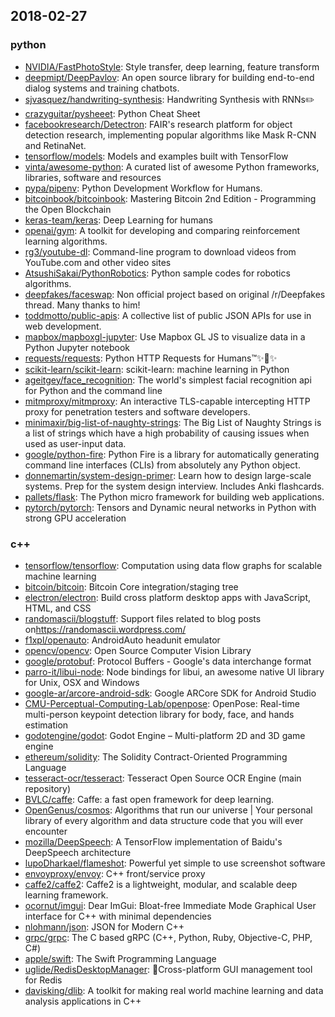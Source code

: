 ## 2018-02-27

### python
* [NVIDIA/FastPhotoStyle](https://github.com/NVIDIA/FastPhotoStyle): Style transfer, deep learning, feature transform
* [deepmipt/DeepPavlov](https://github.com/deepmipt/DeepPavlov): An open source library for building end-to-end dialog systems and training chatbots.
* [sjvasquez/handwriting-synthesis](https://github.com/sjvasquez/handwriting-synthesis): Handwriting Synthesis with RNNs<g-emoji alias="pencil2" class="g-emoji" fallback-src="https://assets-cdn.github.com/images/icons/emoji/unicode/270f.png">✏️</g-emoji>
* [crazyguitar/pysheeet](https://github.com/crazyguitar/pysheeet): Python Cheat Sheet
* [facebookresearch/Detectron](https://github.com/facebookresearch/Detectron): FAIR's research platform for object detection research, implementing popular algorithms like Mask R-CNN and RetinaNet.
* [tensorflow/models](https://github.com/tensorflow/models): Models and examples built with TensorFlow
* [vinta/awesome-python](https://github.com/vinta/awesome-python): A curated list of awesome Python frameworks, libraries, software and resources
* [pypa/pipenv](https://github.com/pypa/pipenv): Python Development Workflow for Humans.
* [bitcoinbook/bitcoinbook](https://github.com/bitcoinbook/bitcoinbook): Mastering Bitcoin 2nd Edition - Programming the Open Blockchain
* [keras-team/keras](https://github.com/keras-team/keras): Deep Learning for humans
* [openai/gym](https://github.com/openai/gym): A toolkit for developing and comparing reinforcement learning algorithms.
* [rg3/youtube-dl](https://github.com/rg3/youtube-dl): Command-line program to download videos from YouTube.com and other video sites
* [AtsushiSakai/PythonRobotics](https://github.com/AtsushiSakai/PythonRobotics): Python sample codes for robotics algorithms.
* [deepfakes/faceswap](https://github.com/deepfakes/faceswap): Non official project based on original /r/Deepfakes thread. Many thanks to him!
* [toddmotto/public-apis](https://github.com/toddmotto/public-apis): A collective list of public JSON APIs for use in web development.
* [mapbox/mapboxgl-jupyter](https://github.com/mapbox/mapboxgl-jupyter): Use Mapbox GL JS to visualize data in a Python Jupyter notebook
* [requests/requests](https://github.com/requests/requests): Python HTTP Requests for Humans™<g-emoji alias="sparkles" class="g-emoji" fallback-src="https://assets-cdn.github.com/images/icons/emoji/unicode/2728.png">✨</g-emoji><g-emoji alias="cake" class="g-emoji" fallback-src="https://assets-cdn.github.com/images/icons/emoji/unicode/1f370.png">🍰</g-emoji><g-emoji alias="sparkles" class="g-emoji" fallback-src="https://assets-cdn.github.com/images/icons/emoji/unicode/2728.png">✨</g-emoji>
* [scikit-learn/scikit-learn](https://github.com/scikit-learn/scikit-learn): scikit-learn: machine learning in Python
* [ageitgey/face_recognition](https://github.com/ageitgey/face_recognition): The world's simplest facial recognition api for Python and the command line
* [mitmproxy/mitmproxy](https://github.com/mitmproxy/mitmproxy): An interactive TLS-capable intercepting HTTP proxy for penetration testers and software developers.
* [minimaxir/big-list-of-naughty-strings](https://github.com/minimaxir/big-list-of-naughty-strings): The Big List of Naughty Strings is a list of strings which have a high probability of causing issues when used as user-input data.
* [google/python-fire](https://github.com/google/python-fire): Python Fire is a library for automatically generating command line interfaces (CLIs) from absolutely any Python object.
* [donnemartin/system-design-primer](https://github.com/donnemartin/system-design-primer): Learn how to design large-scale systems. Prep for the system design interview. Includes Anki flashcards.
* [pallets/flask](https://github.com/pallets/flask): The Python micro framework for building web applications.
* [pytorch/pytorch](https://github.com/pytorch/pytorch): Tensors and Dynamic neural networks in Python with strong GPU acceleration

### c++
* [tensorflow/tensorflow](https://github.com/tensorflow/tensorflow): Computation using data flow graphs for scalable machine learning
* [bitcoin/bitcoin](https://github.com/bitcoin/bitcoin): Bitcoin Core integration/staging tree
* [electron/electron](https://github.com/electron/electron): Build cross platform desktop apps with JavaScript, HTML, and CSS
* [randomascii/blogstuff](https://github.com/randomascii/blogstuff): Support files related to blog posts on<a href="https://randomascii.wordpress.com/" rel="nofollow">https://randomascii.wordpress.com/</a>
* [f1xpl/openauto](https://github.com/f1xpl/openauto): AndroidAuto headunit emulator
* [opencv/opencv](https://github.com/opencv/opencv): Open Source Computer Vision Library
* [google/protobuf](https://github.com/google/protobuf): Protocol Buffers - Google's data interchange format
* [parro-it/libui-node](https://github.com/parro-it/libui-node): Node bindings for libui, an awesome native UI library for Unix, OSX and Windows
* [google-ar/arcore-android-sdk](https://github.com/google-ar/arcore-android-sdk): Google ARCore SDK for Android Studio
* [CMU-Perceptual-Computing-Lab/openpose](https://github.com/CMU-Perceptual-Computing-Lab/openpose): OpenPose: Real-time multi-person keypoint detection library for body, face, and hands estimation
* [godotengine/godot](https://github.com/godotengine/godot): Godot Engine – Multi-platform 2D and 3D game engine
* [ethereum/solidity](https://github.com/ethereum/solidity): The Solidity Contract-Oriented Programming Language
* [tesseract-ocr/tesseract](https://github.com/tesseract-ocr/tesseract): Tesseract Open Source OCR Engine (main repository)
* [BVLC/caffe](https://github.com/BVLC/caffe): Caffe: a fast open framework for deep learning.
* [OpenGenus/cosmos](https://github.com/OpenGenus/cosmos): Algorithms that run our universe | Your personal library of every algorithm and data structure code that you will ever encounter
* [mozilla/DeepSpeech](https://github.com/mozilla/DeepSpeech): A TensorFlow implementation of Baidu's DeepSpeech architecture
* [lupoDharkael/flameshot](https://github.com/lupoDharkael/flameshot): Powerful yet simple to use screenshot software
* [envoyproxy/envoy](https://github.com/envoyproxy/envoy): C++ front/service proxy
* [caffe2/caffe2](https://github.com/caffe2/caffe2): Caffe2 is a lightweight, modular, and scalable deep learning framework.
* [ocornut/imgui](https://github.com/ocornut/imgui): Dear ImGui: Bloat-free Immediate Mode Graphical User interface for C++ with minimal dependencies
* [nlohmann/json](https://github.com/nlohmann/json): JSON for Modern C++
* [grpc/grpc](https://github.com/grpc/grpc): The C based gRPC (C++, Python, Ruby, Objective-C, PHP, C#)
* [apple/swift](https://github.com/apple/swift): The Swift Programming Language
* [uglide/RedisDesktopManager](https://github.com/uglide/RedisDesktopManager): <g-emoji alias="wrench" class="g-emoji" fallback-src="https://assets-cdn.github.com/images/icons/emoji/unicode/1f527.png">🔧</g-emoji>Cross-platform GUI management tool for Redis
* [davisking/dlib](https://github.com/davisking/dlib): A toolkit for making real world machine learning and data analysis applications in C++
